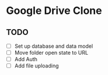 # Google Drive Clone

## TODO

- [ ] Set up database and data model
- [ ] Move folder open state to URL
- [ ] Add Auth
- [ ] Add file uploading
